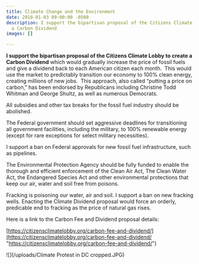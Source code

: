 ```yaml
---
title: Climate Change and the Environment
date: 2018-01-03 09:00:00 -0500
description: I support the bipartisan proposal of the Citizens Climate Lobby to create
  a Carbon Dividend
images: []

---
```

**I support the bipartisan proposal of the Citizens Climate Lobby to create a Carbon Dividend** which would gradually increase the price of fossil fuels and give a dividend back to each American citizen each month.  This would use the market to predictably transition our economy to 100% clean energy, creating millions of new jobs.  This approach, also called “putting a price on carbon,” has been endorsed by Republicans including Christine Todd Whitman and George Shultz, as well as numerous Democrats.

All subsidies and other tax breaks for the fossil fuel industry should be abolished.

The Federal government should set aggressive deadlines for transitioning all government facilities, including the military, to 100% renewable energy (except for rare exceptions for select military necessities).

I support a ban on Federal approvals for new fossil fuel infrastructure, such as pipelines.

The Environmental Protection Agency should be fully funded to enable the thorough and efficient enforcement of the Clean Air Act, The Clean Water Act, the Endangered Species Act and other environmental protections that keep our air, water and soil free from poisons.

Fracking is poisoning our water, air and soil. I support a ban on new fracking wells. Enacting the Climate Dividend proposal would force an orderly, predicable end to fracking as the price of natural gas rises.

Here is a link to the Carbon Fee and Dividend proposal details:

[https://citizensclimatelobby.org/carbon-fee-and-dividend/](https://citizensclimatelobby.org/carbon-fee-and-dividend/ "https://citizensclimatelobby.org/carbon-fee-and-dividend/")

![](/uploads/Climate Protest in DC cropped.JPG)